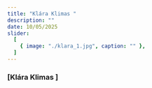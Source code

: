 ```yaml
---
title: "Klára Klimas "
description: ""
date: 10/05/2025
slider:
  [
    { image: "./klara_1.jpg", caption: "" },
  ]
---
```



### [Klára Klimas ]

